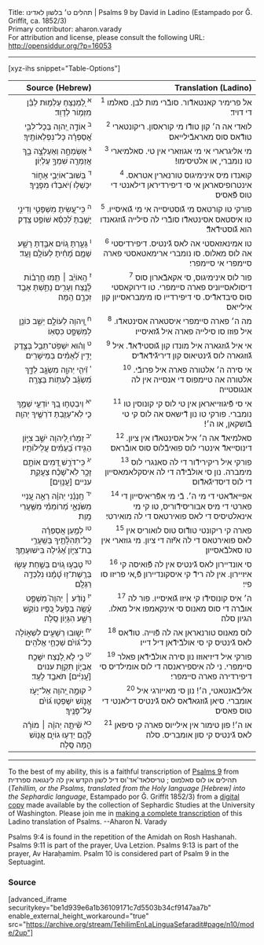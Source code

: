 <html>
<head></head>
<body>
Title: תהלים ט׳ בלשון לאדינו | Psalms 9 by David in Ladino (Estampado por Ǧ. Griffit, ca. 1852/3)<br />
Primary contributor: aharon.varady<br />
For attribution and license, please consult the following URL: <a href="http://opensiddur.org/?p=16053">http://opensiddur.org/?p=16053</a>
<p />
<hr />

[xyz-ihs snippet="Table-Options"]<table style="margin-left: auto; margin-right: auto;" class="draggable">
<thead><tr><th id="x" style="text-align: right;">Source (Hebrew)</th><th style="text-align: right;">Translation (Ladino)</th></tr></thead>
<tbody>
<tr><td style="vertical-align:top;">
<div class="liturgy" lang="he" style="text-align: right;">
<sup>א</sup>&nbsp;לַ֭מְנַצֵּחַ 
עַלְמ֥וּת לַבֵּ֗ן 
מִזְמ֥וֹר לְדָוִֽד׃
</span></div></td>

<td style="vertical-align:top;">
<div class="ladino" lang="lad" style="text-align: right;">
<sup>1</sup>&nbsp;אל פרימיר קאנטאדﬞור. 
סובﬞרי מות לבן. 
סאלמו די דויד׃
</span></div></td></tr>


<tr><td style="vertical-align:top;">
<div class="liturgy" lang="he" style="text-align: right;">
<sup>ב</sup>&nbsp;אוֹדֶ֣ה יְ֭הוָה בְּכָל־לִבִּ֑י 
אֲ֝סַפְּרָ֗ה כָּל־נִפְלְאוֹתֶֽיךָ׃
</span></div></td>

<td style="vertical-align:top;">
<div class="ladino" lang="lad" style="text-align: right;">
<sup>2</sup>&nbsp;לואדי אה ה׳ קון טודﬞו מי קוראסון. 
ריקונטארי טודﬞאס סוס מאראבﬞילייאס׃
</span></div></td></tr>


<tr><td style="vertical-align:top;">
<div class="liturgy" lang="he" style="text-align: right;">
<sup>ג</sup>&nbsp;אֶשְׂמְחָ֣ה וְאֶעֶלְצָ֣ה בָ֑ךְ 
אֲזַמְּרָ֖ה שִׁמְךָ֣ 
עֶלְיֽוֹן׃
</span></div></td>

<td style="vertical-align:top;">
<div class="ladino" lang="lad" style="text-align: right;">
<sup>3</sup>&nbsp;מי אליגרארי אי מי אגוזארי אין טי. 
סאלמיארי טו נומברי, 
או אלטיסימו!׃
</span></div></td></tr>


<tr><td style="vertical-align:top;">
<div class="liturgy" lang="he" style="text-align: right;">
<sup>ד</sup>&nbsp;בְּשׁוּב־אוֹיְבַ֥י אָח֑וֹר 
יִכָּשְׁל֥וּ וְ֝יֹאבְד֗וּ מִפָּנֶֽיךָ׃
</span></div></td>

<td style="vertical-align:top;">
<div class="ladino" lang="lad" style="text-align: right;">
<sup>4</sup>&nbsp;קואנדו מיס אינימיגוס טורנארין אטראס. 
אינטרופיסאראן אי סי דיפירדיראן דילאנטי די טוס פﬞאסיס׃
</span></div></td></tr>


<tr><td style="vertical-align:top;">
<div class="liturgy" lang="he" style="text-align: right;">
<sup>ה</sup>&nbsp;כִּֽי־עָ֭שִׂיתָ מִשְׁפָּטִ֣י וְדִינִ֑י 
יָשַׁ֥בְתָּ לְ֝כִסֵּ֗א שׁוֹפֵ֥ט צֶֽדֶק׃
</span></div></td>

<td style="vertical-align:top;">
<div class="ladino" lang="lad" style="text-align: right;">
<sup>5</sup>&nbsp;פורקי טו קורטאס מי גﬞוסטיסייה אי מי גﬞואיסייו. 
טו איסטאס אסינטאדﬞו סובﬞרי לה סילייה גﬞוזגאנדו הוא גﬞוסטידﬞאדﬞ׃
</span></div></td></tr>


<tr><td style="vertical-align:top;">
<div class="liturgy" lang="he" style="text-align: right;">
<sup>ו</sup>&nbsp;גָּעַ֣רְתָּ ג֭וֹיִם 
אִבַּ֣דְתָּ רָשָׁ֑ע 
שְׁמָ֥ם מָ֝חִ֗יתָ לְעוֹלָ֥ם וָעֶֽד׃
</span></div></td>

<td style="vertical-align:top;">
<div class="ladino" lang="lad" style="text-align: right;">
<sup>6</sup>&nbsp;טו אמינאזאסטי אה לאס גﬞינטיס. 
דיפירדיסטי אה לוס מאלוס. 
סו נומברי ארימאטאסטי פארה סיימפרי אי סיימפרי׃
</span></div></td></tr>


<tr><td style="vertical-align:top;">
<div class="liturgy" lang="he" style="text-align: right;">
<sup>ז</sup>&nbsp;הָֽאוֹיֵ֨ב ׀ תַּ֥מּוּ 
חֳרָב֗וֹת לָ֫נֶ֥צַח 
וְעָרִ֥ים נָתַ֑שְׁתָּ 
אָבַ֖ד זִכְרָ֣ם הֵֽמָּה׃
</span></div></td>

<td style="vertical-align:top;">
<div class="ladino" lang="lad" style="text-align: right;">
<sup>7</sup>&nbsp;פור לוס אינימיגוס, 
סי אקאבﬞארון סוס דיסולאסייוניס פארה סיימפרי. 
טו דירוקאסטי סוס סיבדאדﬞיס. 
סי דיפירדייו סו מימבראסייון קון אילייאס׃
</span></div></td></tr>


<tr><td style="vertical-align:top;">
<div class="liturgy" lang="he" style="text-align: right;">
<sup>ח</sup>&nbsp;וַֽ֭יהוָה לְעוֹלָ֣ם יֵשֵׁ֑ב 
כּוֹנֵ֖ן לַמִּשְׁפָּ֣ט כִּסְאֽוֹ׃
</span></div></td>

<td style="vertical-align:top;">
<div class="ladino" lang="lad" style="text-align: right;">
<sup>8</sup>&nbsp;מה ה׳ פארה סיימפרי איסטארה אסינטאדﬞו. 
איל פוזו סו סילייה פארה איל גﬞזאיסייו׃
</span></div></td></tr>


<tr><td style="vertical-align:top;">
<div class="liturgy" lang="he" style="text-align: right;">
<sup>ט</sup>&nbsp;וְה֗וּא יִשְׁפֹּֽט־תֵּבֵ֥ל בְּצֶ֑דֶק 
יָדִ֥ין לְ֝אֻמִּ֗ים בְּמֵישָׁרִֽים׃
</span></div></td>

<td style="vertical-align:top;">
<div class="ladino" lang="lad" style="text-align: right;">
<sup>9</sup>&nbsp;אי איל גﬞוזגארה איל מונדו קון גﬞוסטידﬞאדﬞ. 
איל גﬞוזגארה לוס גﬞינטיאוס קון דיריגﬞידﬞאדﬞיס׃
</span></div></td></tr>


<tr><td style="vertical-align:top;">
<div class="liturgy" lang="he" style="text-align: right;">
<sup>י</sup>&nbsp;וִ֘יהִ֤י יְהוָ֣ה מִשְׂגָּ֣ב לַדָּ֑ךְ 
מִ֝שְׂגָּ֗ב לְעִתּ֥וֹת בַּצָּרָֽה׃
</span></div></td>

<td style="vertical-align:top;">
<div class="ladino" lang="lad" style="text-align: right;">
<sup>10</sup>&nbsp;אי סירה ה׳ אלטורה פארה איל פרובﬞי. 
אלטורה אה טיימפוס די אנסייה אין לה אנגוסטייה׃
</span></div></td></tr>


<tr><td style="vertical-align:top;">
<div class="liturgy" lang="he" style="text-align: right;">
<sup>יא</sup>&nbsp;וְיִבְטְח֣וּ בְ֭ךָ יוֹדְעֵ֣י שְׁמֶ֑ךָ 
כִּ֤י לֹֽא־עָזַ֖בְתָּ דֹרְשֶׁ֣יךָ יְהוָֽה׃
</span></div></td>

<td style="vertical-align:top;">
<div class="ladino" lang="lad" style="text-align: right;">
<sup>11</sup>&nbsp;אי סי פﬞיגוזייאראן אין טי לוס קי קונוסין טו נומברי. 
פורקי טו נון דﬞישאס אה לוס קי טי בﬞושקאן, או ה׳!׃
</span></div></td></tr>


<tr><td style="vertical-align:top;">
<div class="liturgy" lang="he" style="text-align: right;">
<sup>יב</sup>&nbsp;זַמְּר֗וּ לַ֭יהוָה יֹשֵׁ֣ב צִיּ֑וֹן 
הַגִּ֥ידוּ בָ֝עַמִּ֗ים עֲלִֽילוֹתָֽיו׃
</span></div></td>

<td style="vertical-align:top;">
<div class="ladino" lang="lad" style="text-align: right;">
<sup>12</sup>&nbsp;סאלמיאדﬞ אה ה׳ איל אסינטאדﬞו אין ציון. 
דינוסייאדﬞ אינטרי לוס פואיבﬞלוס סוס אובﬞראס׃
</span></div></td></tr>


<tr><td style="vertical-align:top;">
<div class="liturgy" lang="he" style="text-align: right;">
<sup>יג</sup>&nbsp;כִּֽי־דֹרֵ֣שׁ דָּ֭מִים אוֹתָ֣ם זָכָ֑ר 
לֹֽא־שָׁ֝כַ֗ח צַעֲקַ֥ת עניים [עֲנָוִֽים׃]
</span></div></td>

<td style="vertical-align:top;">
<div class="ladino" lang="lad" style="text-align: right;">
<sup>13</sup>&nbsp;פורקי איל ריקירידﬞור די לה סאנגרי לוס מימברה. 
נון סי אולבﬞידﬞה די לה איסקלאמאסייון די לוס דיסדיגﬞאדﬞוס׃
</span></div></td></tr>


<tr><td style="vertical-align:top;">
<div class="liturgy" lang="he" style="text-align: right;">
<sup>יד</sup>&nbsp;חָֽנְנֵ֬נִי יְהוָ֗ה 
רְאֵ֣ה עָ֭נְיִי מִשֹּׂנְאָ֑י 
מְ֝רוֹמְמִ֗י מִשַּׁ֥עֲרֵי מָֽוֶת׃
</span></div></td>

<td style="vertical-align:top;">
<div class="ladino" lang="lad" style="text-align: right;">
<sup>14</sup>&nbsp;אפייאדﬞאטי די מי ה׳. 
בﬞי מי אפﬞריאיסייון די פארטי די מיס אבוריסידﬞוריס, 
טו קי מי אינאלטיסיס די לאס פואירטאס די לה מואירטי׃
</span></div></td></tr>


<tr><td style="vertical-align:top;">
<div class="liturgy" lang="he" style="text-align: right;">
<sup>טו</sup>&nbsp;לְמַ֥עַן אֲסַפְּרָ֗ה כָּֽל־תְּהִלָּ֫תֶ֥יךָ בְּשַֽׁעֲרֵ֥י בַת־צִיּ֑וֹן 
אָ֝גִ֗ילָה בִּישׁוּעָתֶֽךָ׃
</span></div></td>

<td style="vertical-align:top;">
<div class="ladino" lang="lad" style="text-align: right;">
<sup>15</sup>&nbsp;פארה קי ריקונטי טודﬞוס טוס לואוריס אין לאס פואירטאס די לה איﬞזה די ציון. 
מי גוזארי אין טו סאלבﬞאסייון׃
</span></div></td></tr>


<tr><td style="vertical-align:top;">
<div class="liturgy" lang="he" style="text-align: right;">
<sup>טז</sup>&nbsp;טָבְע֣וּ ג֭וֹיִם בְּשַׁ֣חַת עָשׂ֑וּ 
בְּרֶֽשֶׁת־ז֥וּ טָ֝מָ֗נוּ נִלְכְּדָ֥ה רַגְלָֽם׃
</span></div></td>

<td style="vertical-align:top;">
<div class="ladino" lang="lad" style="text-align: right;">
<sup>16</sup>&nbsp;סי אונדיירון לאס גﬞינטיס אין לה פﬞואיסה קי איזיירון. 
אין לה רידﬞ קי איסקונדיירון פﬞ,אי פריזו סו פיי׃
</span></div></td></tr>


<tr><td style="vertical-align:top;">
<div class="liturgy" lang="he" style="text-align: right;">
<sup>יז</sup>&nbsp;נ֤וֹדַ֨ע ׀ יְהוָה֮ מִשְׁפָּ֪ט 
עָ֫שָׂ֥ה בְּפֹ֣עַל כַּ֭פָּיו נוֹקֵ֣שׁ רָשָׁ֑ע 
הִגָּי֥וֹן סֶֽלָה׃
</span></div></td>

<td style="vertical-align:top;">
<div class="ladino" lang="lad" style="text-align: right;">
<sup>17</sup>&nbsp;ה׳ איס קונוסידﬞו קי איזו גﬞואיסייו. 
פור לה אובﬞרה די סוס מאנוס סי אינקאמפו איל מאלו. 
הגיון סלה׃
</span></div></td></tr>


<tr><td style="vertical-align:top;">
<div class="liturgy" lang="he" style="text-align: right;">
<sup>יח</sup>&nbsp;יָשׁ֣וּבוּ רְשָׁעִ֣ים לִשְׁא֑וֹלָה 
כָּל־גּ֝וֹיִ֗ם שְׁכֵחֵ֥י אֱלֹהִֽים׃
</span></div></td>

<td style="vertical-align:top;">
<div class="ladino" lang="lad" style="text-align: right;">
<sup>18</sup>&nbsp;לוס מאנוס טורנאראן אה לה פﬞוייה. 
טודﬞאס לאס גﬞינטיס קי סי אולבﬞידﬞאן דיל דייו׃
</span></div></td></tr>


<tr><td style="vertical-align:top;">
<div class="liturgy" lang="he" style="text-align: right;">
<sup>יט</sup>&nbsp;כִּ֤י לֹ֣א לָ֭נֶצַח יִשָּׁכַ֣ח אֶבְי֑וֹן 
תִּקְוַ֥ת ענוים [עֲ֝נִיִּ֗ים] תֹּאבַ֥ד לָעַֽד׃
</span></div></td>

<td style="vertical-align:top;">
<div class="ladino" lang="lad" style="text-align: right;">
<sup>19</sup>&nbsp;פורקי איל דיזיאוזו נון סירה אולבﬞידﬞאן פאלר סיימפרי. 
ני לה איספיראנסה די לוס אומילדיס סי דיפירדירה פארה סיימפרי׃
</span></div></td></tr>


<tr><td style="vertical-align:top;">
<div class="liturgy" lang="he" style="text-align: right;">
<sup>כ</sup>&nbsp;קוּמָ֣ה יְ֭הוָה 
אַל־יָעֹ֣ז אֱנ֑וֹשׁ 
יִשָּׁפְט֥וּ ג֝וֹיִ֗ם עַל־פָּנֶֽיךָ׃
</span></div></td>

<td style="vertical-align:top;">
<div class="ladino" lang="lad" style="text-align: right;">
<sup>20</sup>&nbsp;אליבﬞאנטאטי, ה׳! 
נון סי מאייורגי איל אומברי. 
סיאן גﬞוזגאדﬞאס לאס גﬞינטיס דילאנטי די טוס פאסיס׃
</span></div></td></tr>


<tr><td style="vertical-align:top;">
<div class="liturgy" lang="he" style="text-align: right;">
<sup>כא</sup>&nbsp;שִׁ֘יתָ֤ה יְהוָ֨ה ׀ 
מוֹרָ֗ה לָ֫הֶ֥ם יֵדְע֥וּ גוֹיִ֑ם אֱנ֖וֹשׁ הֵ֣מָּה 
סֶּֽלָה׃
</span></div></td>

<td style="vertical-align:top;">
<div class="ladino" lang="lad" style="text-align: right;">
<sup>21</sup>&nbsp;או ה׳! 
פון טימור אין אילייוס פארה קי סיפאן לאס גﬞינטיס קי סון אומבריס. 
סלה׃
</span></div></td>
</tr>
</tbody></table>

<hr />

To the best of my ability, this is a faithful transcription of <a href="https://en.wikipedia.org/wiki/Psalm_9">Psalms 9</a> from תהילים או לוס סאלמוס ; טריסלאד'אד'וס דיל לשון הקדש אין לה לינגואה ספרדית (<em>Tehillim, or the Psalms, translated from the Holy language [Hebrew] into the Sephardic language</em>, Estampado por Ǧ. Griffit 1852/3) from a <a href="http://digitalcollections.lib.washington.edu/cdm/compoundobject/collection/p16786coll3/id/2453/rec/">digital copy</a> made available by the collection of Sephardic Studies at the University of Washington. Please join me in <a href="https://he.wikisource.org/wiki/%D7%9E%D7%A4%D7%AA%D7%97:Tehilim,_o_los_Salmos,_trezladados_del_leshon_ha-%E1%B8%B3odesh_en_la_lingua_Sefaradit.pdf">making a complete transcription</a> of this Ladino translation of Psalms. --Aharon N. Varady

Psalms 9:4 is found in the repetition of the Amidah on Rosh Hashanah. Psalms 9:11 is part of the prayer, Uva Letzion. Psalms 9:13 is part of the prayer, Av Haraḥamim. Psalm 10 is considered part of Psalm 9 in the Septuagint.

<h3>Source</h3>

[advanced_iframe securitykey="be1d939e6a1b36109171c7d5503b34cf9147aa7b" enable_external_height_workaround="true" src="https://archive.org/stream/TehilimEnLaLinguaSefaradit#page/n10/mode/2up"]

</body>
</html>
